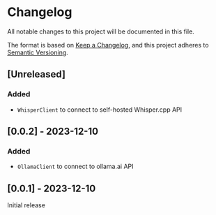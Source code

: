# Changelog
All notable changes to this project will be documented in this file.

The format is based on [Keep a Changelog](https://keepachangelog.com/en/1.0.0/),
and this project adheres to [Semantic Versioning](https://semver.org/spec/v2.0.0.html).

## [Unreleased]

### Added
- `WhisperClient` to connect to self-hosted Whisper.cpp API

## [0.0.2] - 2023-12-10

### Added
- `OllamaClient` to connect to ollama.ai API

## [0.0.1] - 2023-12-10

Initial release
